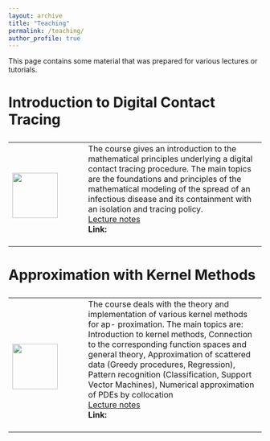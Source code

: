 ```yaml
---
layout: archive
title: "Teaching"
permalink: /teaching/
author_profile: true
---
```


This page contains some material that was prepared for various lectures or tutorials.



<font size="5">
<table>

### Introduction to Digital Contact Tracing

<tr style="border:none;">

<td width="25%">

<img src="https://GabrieleSantin.github.io/images/" style="padding-top: 7px;display: block;margin-right:35px;" width="90">

</td>

<td width="65%">
The course gives an introduction to the mathematical principles underlying a digital contact tracing procedure. The main topics are the foundations and principles of the mathematical modeling of the spread of an infectious disease and its containment with an isolation and tracing policy.
<br> <a href='https://GabrieleSantin.github.io/files/'> <i class="fa fa-file-pdf"></i> Lecture notes </a>
<br><b>Link:</b> <br><br>
</td>

</tr>


</table>
</font>

<font size="5">
<table>

### Approximation with Kernel Methods

<tr style="border:none;">

<td width="25%">

<img src="https://GabrieleSantin.github.io/images/approximation_with_kernel_methods.png" style="padding-top: 7px;display: block;margin-right:35px;" width="90">

</td>

<td width="65%">
The course deals with the theory and implementation of various kernel methods for ap- proximation. The main topics are: Introduction to kernel methods, Connection to the corresponding function spaces and general theory, Approximation of scattered data (Greedy procedures, Regression), Pattern recognition (Classification, Support Vector Machines), Numerical approximation of PDEs by collocation
<br> <a href='https://GabrieleSantin.github.io/files/approximation_with_kernel_methods.pdf'> <i class="fa fa-file-pdf"></i> Lecture notes </a>
<br><b>Link:</b> <br><br>
</td>

</tr>


</table>
</font>

